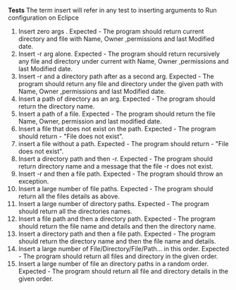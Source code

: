 **Tests**
 The term insert will refer in any test to inserting arguments to Run configuration on Eclipce

1. Insert zero args . Expected - The program should return current directory and file with Name, Owner ,permissions and last Modified date.
2. Insert -r arg alone. Expected - The program should return recursively any file and directory under current with Name, Owner ,permissions and last Modified date.
3. Insert -r and a directory path after as a second arg. Expected - The program should return any file and directory under the given path with Name, Owner ,permissions and last Modified date.
4. Insert a path of directory as an arg. Expected - The program should return the directory name.
5. Insert a path of a file. Expected - The program should return the file Name, Owner, permission and last modified date.
6. Insert a file that does not exist on the path. Expected - The program should return - &quot;File does not exist&quot;.
7. insert a file without a path. Expected - The program should return - &quot;File does not exist&quot;.
8. Insert a directory path and then -r. Expected - The program should return directory name and a message that the file -r does not exist.
9. Insert -r and then a file path. Expected - The program should throw an exception.
10. Insert a large number of file paths. Expected - The program should return all the files details as above.
11. Insert a large number of directory paths. Expected - The program should return all the directories names.
12. Insert a file path and then a directory path. Expected - The program should return the file name and details and then the directory name.
13. Insert a directory path and then a file path. Expected - The program should return the directory name and then the file name and details.
14. Insert a large number of File/Directory/File/Path… in this order. Expected - The program should return all files and directory in the given order.
15. Insert a large number of file an directory paths in a random order. Expected - The program should return all file and directory details in the given order.
